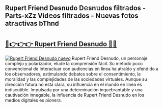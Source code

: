 ## Rupert Friend Desnudo D𝚎sn𝚞dos filtr𝚊dos - Parts-xZz Vid𝚎os filtr𝚊dos - N𝚞evas f𝚘tos atr𝚊ctivas bThnd

# <h2><a href="http://mbbipu.tromn.icu/?c=Rupert+Friend+Desnudo">🔗👉👉👉 Rupert Friend Desnudo 🔗🔗</a></h2>

[![Rupert Friend Desnudo nuevo](https://i.imgur.com/pEAQMta.gif)](http://mbbipu.tromn.icu/?c=Rupert+Friend+Desnudo)
Rupert Friend Desnudo, un personaje complejo y polarizador, elude la comprensión fácil. Su método poco convencional de interactuar con audiencias en línea ha atraído y ofendido a los observadores, estimulando debates sobre el consentimiento, la moralidad y las complejidades de las sociedades virtuales. Aunque su dirección futura no está clara, su influencia en el mundo en línea es indiscutible. Impulsada por una determinación inquebrantable y una cautivación innegable, la influencia de Rupert Friend Desnudo en los medios digitales es pionera.
